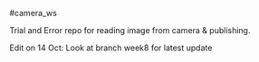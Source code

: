 #camera_ws

Trial and Error repo for reading image from camera & publishing.

Edit on 14 Oct: Look at branch week8 for latest update
